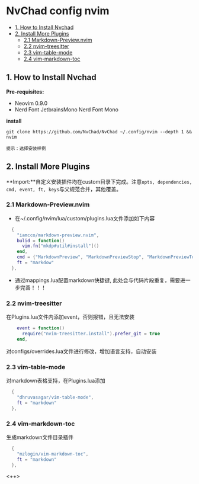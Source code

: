 # NvChad config nvim

<!-- vim-markdown-toc GFM -->

* [1. How to Install Nvchad](#1-how-to-install-nvchad)
* [2. Install More Plugins](#2-install-more-plugins)
    * [2.1 Markdown-Preview.nvim](#21-markdown-previewnvim)
    * [2.2 nvim-treesitter](#22-nvim-treesitter)
    * [2.3 vim-table-mode](#23-vim-table-mode)
    * [2.4 vim-markdown-toc](#24-vim-markdown-toc)

<!-- vim-markdown-toc -->

## 1. How to Install Nvchad

**Pre-requisites:**

* Neovim 0.9.0
* Nerd Font JetbrainsMono Nerd Font Mono

**install**

`git clone https://github.com/NvChad/NvChad ~/.config/nvim --depth 1 && nvim`

`提示：选择安装样例`

## 2. Install More Plugins

**Import:**自定义安装插件均在custom目录下完成。注意`opts, dependencies, cmd, event, ft, keys`与父规范合并，其他覆盖。

### 2.1 Markdown-Preview.nvim

- 在~/.config/nvim/lua/custom/plugins.lua文件添加如下内容

```lua
  {
    "iamcco/markdown-preview.nvim",
    bulid = function()
      vim.fn["mkdp#util#install"]()
    end,
    cmd = {"MarkdownPreview", "MarkdownPreviewStop", "MarkdownPreviewToggle"},
    ft = "markdow"
  },
```

- 通过mappings.lua配置markdown快捷键, 此处会与代码片段重复，需要进一步完善！！！

### 2.2 nvim-treesitter

在Plugins.lua文件内添加event，否则报错，且无法安装

```lua
    event = function()
      require("nvim-treesitter.install").prefer_git = true
    end,
```

对configs/overrides.lua文件进行修改，增加语言支持，自动安装

### 2.3 vim-table-mode

对markdown表格支持，在Plugins.lua添加

```lua
  {
    "dhruvasagar/vim-table-mode",
    ft = "markdown"
  },
```

### 2.4 vim-markdown-toc

生成markdown文件目录插件

```lua
  {
    "mzlogin/vim-markdown-toc",
    ft = "markdown"
  },
```

<++>
